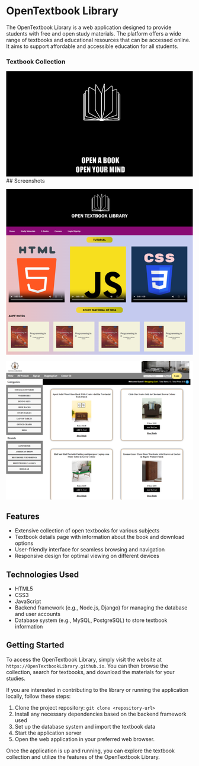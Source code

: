 <h1>OpenTextbook Library</h1>
<p>The OpenTextbook Library is a web application designed to provide students with free and open study materials. The platform offers a wide range of textbooks and educational resources that can be accessed online. It aims to support affordable and accessible education for all students.</p>

<h3>Textbook Collection</h3>
<img src="https://github.com/JAY1820/Icon_and_gif/blob/main/header-gif.gif" alt="Textbook Collection">
## Screenshots

![Flow Finder Board View](https://github.com/JAY1820/Icon_and_gif/blob/main/opne%20book%20ss1.png)


![Flow Finder Task Details](https://github.com/JAY1820/Icon_and_gif/blob/main/mama%20ceramic%20image%202.png)


<h2>Features</h2>
<ul>
  <li>Extensive collection of open textbooks for various subjects</li>
  <li>Textbook details page with information about the book and download options</li>
  <li>User-friendly interface for seamless browsing and navigation</li>
  <li>Responsive design for optimal viewing on different devices</li>
</ul>
<h2>Technologies Used</h2>
<ul>
  <li>HTML5</li>
  <li>CSS3</li>
  <li>JavaScript</li>
  <li>Backend framework (e.g., Node.js, Django) for managing the database and user accounts</li>
  <li>Database system (e.g., MySQL, PostgreSQL) to store textbook information</li>
</ul>
<h2>Getting Started</h2>
<p>To access the OpenTextbook Library, simply visit the website at <code>https://OpenTextbookLibrary.github.io</code>. You can then browse the collection, search for textbooks, and download the materials for your studies.</p>
<p>If you are interested in contributing to the library or running the application locally, follow these steps:</p>
<ol>
  <li>Clone the project repository: <code>git clone &lt;repository-url&gt;</code></li>
  <li>Install any necessary dependencies based on the backend framework used</li>
  <li>Set up the database system and import the textbook data</li>
  <li>Start the application server</li>
  <li>Open the web application in your preferred web browser.</li>
</ol>
<p>Once the application is up and running, you can explore the textbook collection and utilize the features of the OpenTextbook Library.</p>
